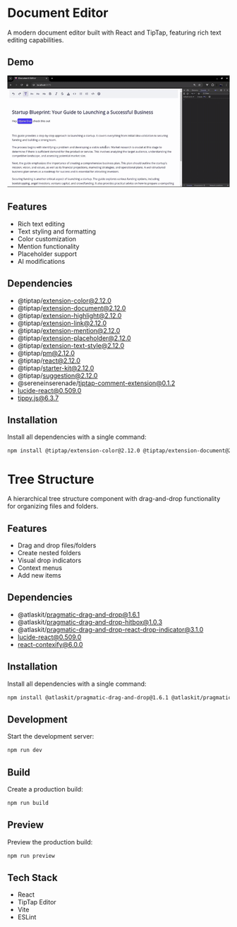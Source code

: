 # Document Editor

A modern document editor built with React and TipTap, featuring rich text editing capabilities.

## Demo
![Demo](/docs/demo.gif)

## Features

- Rich text editing
- Text styling and formatting
- Color customization
- Mention functionality
- Placeholder support
- AI modifications

## Dependencies
- @tiptap/extension-color@2.12.0
- @tiptap/extension-document@2.12.0
- @tiptap/extension-highlight@2.12.0
- @tiptap/extension-link@2.12.0
- @tiptap/extension-mention@2.12.0
- @tiptap/extension-placeholder@2.12.0
- @tiptap/extension-text-style@2.12.0
- @tiptap/pm@2.12.0
- @tiptap/react@2.12.0
- @tiptap/starter-kit@2.12.0
- @tiptap/suggestion@2.12.0
- @sereneinserenade/tiptap-comment-extension@0.1.2
- lucide-react@0.509.0
- tippy.js@6.3.7

## Installation

Install all dependencies with a single command:

```bash
npm install @tiptap/extension-color@2.12.0 @tiptap/extension-document@2.12.0 @tiptap/extension-highlight@2.12.0 @tiptap/extension-link@2.12.0 @tiptap/extension-mention@2.12.0 @tiptap/extension-placeholder@2.12.0 @tiptap/extension-text-style@2.12.0 @tiptap/pm@2.12.0 @tiptap/react@2.12.0 @tiptap/starter-kit@2.12.0 @tiptap/suggestion@2.12.0 @sereneinserenade/tiptap-comment-extension@0.1.2 lucide-react@0.509.0 tippy.js@6.3.7

```

# Tree Structure

A hierarchical tree structure component with drag-and-drop functionality for organizing files and folders.

## Features
- Drag and drop files/folders
- Create nested folders
- Visual drop indicators
- Context menus
- Add new items

## Dependencies
- @atlaskit/pragmatic-drag-and-drop@1.6.1
- @atlaskit/pragmatic-drag-and-drop-hitbox@1.0.3
- @atlaskit/pragmatic-drag-and-drop-react-drop-indicator@3.1.0
- lucide-react@0.509.0
- react-contexify@6.0.0

## Installation

Install all dependencies with a single command:

```bash
npm install @atlaskit/pragmatic-drag-and-drop@1.6.1 @atlaskit/pragmatic-drag-and-drop-hitbox@1.0.3 @atlaskit/pragmatic-drag-and-drop-react-drop-indicator@3.1.0 lucide-react@0.509.0 react-contexify@6.0.0
```

## Development

Start the development server:

```bash
npm run dev
```

## Build

Create a production build:

```bash
npm run build
```

## Preview

Preview the production build:

```bash
npm run preview
```

## Tech Stack

- React
- TipTap Editor
- Vite
- ESLint
